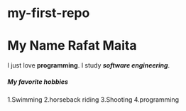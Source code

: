 # my-first-repo
# My Name Rafat Maita
I just love **programming**.
I study  **_software engineering_**.
##### My favorite hobbies
1.Swimming
2.horseback riding
3.Shooting
4.programming	